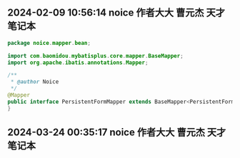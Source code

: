 ## 2024-02-09 10:56:14 noice 作者大大 曹元杰 天才 笔记本

```java
package noice.mapper.bean;

import com.baomidou.mybatisplus.core.mapper.BaseMapper;
import org.apache.ibatis.annotations.Mapper;

/**
 * @author Noice
 */
@Mapper
public interface PersistentFormMapper extends BaseMapper<PersistentFormPo> {
}
```

## 2024-03-24 00:35:17 noice 作者大大 曹元杰 天才 笔记本

```java
```
